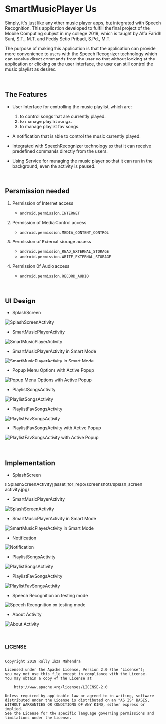 # **SmartMusicPlayer Us**

Simply, it's just like any other music player apps, but integrated with Speech Recognition.
This application developed to fulfill the final project of the Mobile Computing subject in my college 2019, which is taught by Alfa Faridh Suni, S.T., M.T. and Feddy Setio Pribadi, S.Pd., M.T.

The purpose of making this application is that the application can provide more convenience to users with the Speech Recognizer technology which can receive direct commands from the user so that without looking at the application or clicking on the user interface, the user can still control the music playlist as desired.

<br>

## The Features

-	User Interface for controlling the music playlist, which are:
    1.	to control songs that are currently played.
    2.	to manage playlist songs.
    3.	to manage playlist fav songs.

-	A notification that is able to control the music currently played.

-	Integrated with SpeechRecognizer technology so that it can receive predefined commands directly from the users.

- Using Service for managing the music player so that it can run in the background, even the activity is paused.

<br>

## Persmission needed

1. Permission of Internet access
    - `android.permission.INTERNET`

2.	Permission of Media Control access
    - `android.permission.MEDIA_CONTENT_CONTROL`

3.	Permission of External storage access
    - `android.permission_READ_EXTERNAL_STORAGE`
    - `android.permission.WRITE_EXTERNAL_STORAGE`

4.	Permission 0f Audio access
    - `android.permission.RECORD_AUDIO`

<br>

## UI Design

- SplashScreen

![SplashScreenActivity](asset_for_repo/images/Splash_screen.png)

- SmartMusicPlayerActivity

![SmartMusicPlayerActivity](asset_for_repo/images/Sedang_Diputar_Activity.png)

- SmartMusicPlayerActivity in Smart Mode

![SmartMusicPlayerActivity in Smart Mode](asset_for_repo/images/Sedang_Diputar_Activity__Mode_Smart.png)

- Popup Menu Options with Active Popup

![Popup Menu Options with Active Popup](asset_for_repo/images/Popup_Menu_Options.png)

- PlaylistSongsActivity

![PlaylistSongsActivity](asset_for_repo/images/Playlist_Lagu_Activity.png)

- PlaylistFavSongsActivity

![PlaylistFavSongsActivity](asset_for_repo/images/Playlist_Lagu_Favorit_Activity.png)

- PlaylistFavSongsActivity with Active Popup

![PlaylistFavSongsActivity with Active Popup](asset_for_repo/images/Playlist_Lagu_Favorit_Activity__Popup.png)

<br>

## Implementation

- SplashScreen

![SplashScreenActivity](asset_for_repo/screenshots/splash_screen activity.jpg)

- SmartMusicPlayerActivity

![SplashScreenActivity](asset_for_repo/screenshots/smartMusicPlayer_activity.jpg)

- SmartMusicPlayerActivity in Smart Mode

![SmartMusicPlayerActivity in Smart Mode](asset_for_repo/screenshots/mode_smart_activity.jpg)

- Notification

![Notification](asset_for_repo/screenshots/notification_showing_up_testing.jpg)

- PlaylistSongsActivity

![PlaylistSongsActivity](asset_for_repo/screenshots/playlist_songs.jpg)

- PlaylistFavSongsActivity

![PlaylistFavSongsActivity](asset_for_repo/screenshots/playlist_favorite_songs_activity.jpg)

- Speech Recognition on testing mode

![Speech Recognition on testing mode](asset_for_repo/screenshots/speech_recognition_testing.jpg)

- About Activity

![About Activity](asset_for_repo/screenshots/about_activity.jpg)


<br>


### LICENSE
```

Copyright 2019 Rully Ihza Mahendra

Licensed under the Apache License, Version 2.0 (the "License");
you may not use this file except in compliance with the License.
You may obtain a copy of the License at

    http://www.apache.org/licenses/LICENSE-2.0

Unless required by applicable law or agreed to in writing, software
distributed under the License is distributed on an "AS IS" BASIS,
WITHOUT WARRANTIES OR CONDITIONS OF ANY KIND, either express or implied.
See the License for the specific language governing permissions and
limitations under the License.

```
